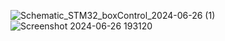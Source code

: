 ![Schematic_STM32_boxControl_2024-06-26 (1)](https://github.com/nnnguyen1604/STM32_RTOS/assets/124754446/8fdf70aa-e5ec-449a-82d8-f58767f22575)
![Screenshot 2024-06-26 193120](https://github.com/nnnguyen1604/STM32_RTOS/assets/124754446/50dc117e-92cf-4cd2-8b3d-f170733ca988)
